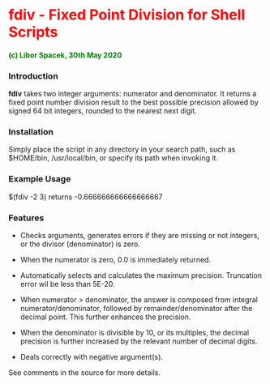 # <font color='red'>fdiv - Fixed Point Division for Shell Scripts</font>

#### <font color='green'>(c) Libor Spacek, 30th May 2020</font>

### Introduction

**fdiv** takes two integer arguments: numerator and denominator.
It returns a fixed point number division result to the best possible precision
 allowed by signed 64 bit integers, rounded to the nearest next digit.
 
### Installation

Simply place the script in any directory in your search path, such as $HOME/bin, /usr/local/bin, or specify its path when invoking it.
 
### Example Usage
   $(fdiv -2 3) returns -0.666666666666666667
   
### Features

- Checks arguments, generates errors if they are missing or not integers, or the divisor (denominator) is zero.

- When the numerator is zero, 0.0 is immediately returned.

- Automatically selects and calculates the maximum precision. Truncation error wil be less than 5E-20.

- When numerator > denominator, the answer is composed from integral numerator/denominator, followed by remainder/denominator after the decimal point. This further enhances the precision.

- When the denominator is divisible by 10, or its multiples, the decimal precision is further increased by the relevant number of decimal digits.

- Deals correctly with negative argument(s). 

See comments in the source for more details.
